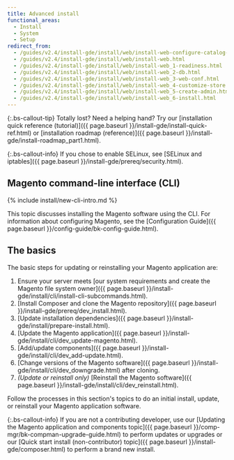```yaml
---
title: Advanced install
functional_areas:
  - Install
  - System
  - Setup
redirect_from:
  - /guides/v2.4/install-gde/install/web/install-web-configure-catalog-search.html
  - /guides/v2.4/install-gde/install/web/install-web.html
  - /guides/v2.4/install-gde/install/web/install-web_1-readiness.html
  - /guides/v2.4/install-gde/install/web/install-web_2-db.html
  - /guides/v2.4/install-gde/install/web/install-web_3-web-conf.html
  - /guides/v2.4/install-gde/install/web/install-web_4-customize-store.html
  - /guides/v2.4/install-gde/install/web/install-web_5-create-admin.html
  - /guides/v2.4/install-gde/install/web/install-web_6-install.html
---
```


{:.bs-callout-tip}
Totally lost? Need a helping hand? Try our [installation quick reference (tutorial)]({{ page.baseurl }}/install-gde/install-quick-ref.html) or [installation roadmap (reference)]({{ page.baseurl }}/install-gde/install-roadmap_part1.html).

{:.bs-callout-info}
If you chose to enable SELinux, see [SELinux and iptables]({{ page.baseurl }}/install-gde/prereq/security.html).

## Magento command-line interface (CLI)

{% include install/new-cli-intro.md %}

This topic discusses installing the Magento software using the CLI. For information about configuring Magento, see the [Configuration Guide]({{ page.baseurl }}/config-guide/bk-config-guide.html).

## The basics

The basic steps for updating or reinstalling your Magento application are:

1. Ensure your server meets [our system requirements and create the Magento file system owner]({{ page.baseurl }}/install-gde/install/cli/install-cli-subcommands.html).
1. [Install Composer and clone the Magento repository]({{ page.baseurl }}/install-gde/prereq/dev_install.html).
1. [Update installation dependencies]({{ page.baseurl }}/install-gde/install/prepare-install.html).
1. [Update the Magento application]({{ page.baseurl }}/install-gde/install/cli/dev_update-magento.html).
1. [Add/update components]({{ page.baseurl }}/install-gde/install/cli/dev_add-update.html).
1. [Change versions of the Magento software]({{ page.baseurl }}/install-gde/install/cli/dev_downgrade.html) after cloning.
1. _(Update or reinstall only)_ [Reinstall the Magento software]({{ page.baseurl }}/install-gde/install/cli/dev_reinstall.html).

Follow the processes in this section's topics to do an initial install, update, or reinstall your Magento application software.

 {:.bs-callout-info}
If you are not a contributing developer, use our [Updating the Magento application and components topic]({{ page.baseurl }}/comp-mgr/bk-compman-upgrade-guide.html) to perform updates or upgrades or our [Quick start install (non-contributor) topic]({{ page.baseurl }}/install-gde/composer.html) to perform a brand new install.
